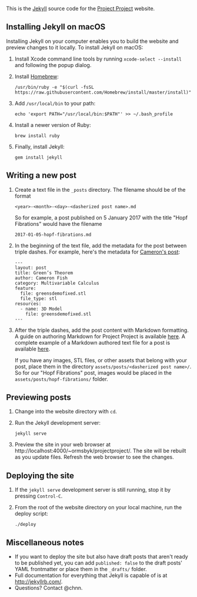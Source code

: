 This is the [Jekyll](http://jekyllrb.com/) source code for the [Project Project](http://people.reed.edu/~ormsbyk/projectproject/) website.

## Installing Jekyll on macOS

Installing Jekyll on your computer enables you to build the website and preview changes to it locally. To install Jekyll on macOS:

1. Install Xcode command line tools by running `xcode-select --install` and following the popup dialog.

2. Install [Homebrew](https://brew.sh/):

   ```
   /usr/bin/ruby -e "$(curl -fsSL https://raw.githubusercontent.com/Homebrew/install/master/install)"
   ```

3. Add `/usr/local/bin` to your path:

   ```
   echo 'export PATH="/usr/local/bin:$PATH"' >> ~/.bash_profile
   ```

4. Install a newer version of Ruby:

   ```
   brew install ruby
   ```

5. Finally, install Jekyll:

   ```
   gem install jekyll
   ```

## Writing a new post

1. Create a text file in the `_posts` directory. The filename should be of the format
   
   ```
   <year>-<month>-<day>-<dasherized post name>.md
   ```

   So for example, a post published on 5 January 2017 with the title "Hopf Fibrations" would have the filename

   ```
   2017-01-05-hopf-fibrations.md
   ```

2. In the beginning of the text file, add the metadata for the post between triple dashes. For example, here's the metadata for [Cameron's post](http://people.reed.edu/~ormsbyk/projectproject/posts/greens-theorem.html):

   ```
   ---
   layout: post
   title: Green’s Theorem
   author: Cameron Fish
   category: Multivariable Calculus
   feature:
     file: greensdemofixed.stl
     file_type: stl
   resources:
     - name: 3D Model
       file: greensdemofixed.stl
   ---
   ```

3. After the triple dashes, add the post content with Markdown formatting. A guide on authoring Markdown for Project Project is available [here](http://people.reed.edu/~ormsbyk/projectproject/AUTHORING.html). A complete example of a Markdown authored text file for a post is available [here](https://raw.githubusercontent.com/chnn/project-project-website/master/_posts/2017-07-14-greens-theorem.md).

   If you have any images, STL files, or other assets that belong with your post, place them in the directory `assets/posts/<dasherized post name>/`. So for our "Hopf Fibrations" post, images would be placed in the `assets/posts/hopf-fibrations/` folder.

## Previewing posts

1. Change into the website directory with `cd`.
   
2. Run the Jekyll development server:

   ```
   jekyll serve
   ```

3. Preview the site in your web browser at http://localhost:4000/~ormsbyk/projectproject/. The site will be rebuilt as you update files. Refresh the web browser to see the changes.

## Deploying the site

1. If the `jekyll serve` development server is still running, stop it by pressing `Control-C`.

2. From the root of the website directory on your local machine, run the deploy script:

   ```
   ./deploy
   ```

## Miscellaneous notes

* If you want to deploy the site but also have draft posts that aren't ready to be published yet, you can add `published: false` to the draft posts' YAML frontmatter or place them in the `_drafts/` folder.
* Full documentation for everything that Jekyll is capable of is at http://jekyllrb.com/.
* Questions? Contact @chnn.

